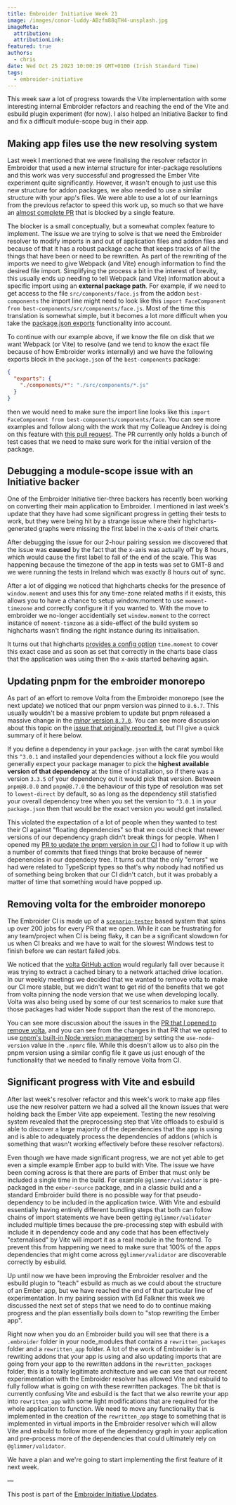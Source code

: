 ```yaml
---
title: Embroider Initiative Week 21
image: /images/conor-luddy-ABzfm88qTH4-unsplash.jpg
imageMeta:
  attribution:
  attributionLink:
featured: true
authors:
  - chris
date: Wed Oct 25 2023 10:00:19 GMT+0100 (Irish Standard Time)
tags:
  - embroider-initiative
---
```


This week saw a lot of progress towards the Vite implementation with some interesting internal Embroider refactors and reaching the end of the Vite and esbuild plugin experiment (for now). I also helped an Initiative Backer to find and fix a difficult module-scope bug in their app.

## Making app files use the new resolving system

Last week I mentioned that we were finalising the resolver refactor in Embroider that used a new internal structure for inter-package resolutions and this work was very successful and progressed the Ember Vite experiment quite significantly. However, it wasn't enough to just use this new structure for addon packages, we also needed to use a similar structure with your app's files. We were able to use a lot of our learnings from the previous refactor to speed this work up, so much so that we have an [almost complete PR](https://github.com/embroider-build/embroider/pull/1648) that is blocked by a single feature.  

The blocker is a small conceptually, but a somewhat complex feature to implement. The issue we are trying to solve is that we need the Embroider resolver to modify imports in and out of application files and addon files and because of that it has a robust package cache that keeps tracks of all the things that have been or need to be rewritten. As part of the rewriting of the imports we need to give Webpack (and Vite) enough information to find the desired file import. Simplifying the process a bit in the interest of brevity, this usually ends up needing to tell Webpack (and Vite) information about a specific import using an **external package path**. For example, if we need to get access to the file `src/components/face.js` from the addon `best-components` the import line might need to look like this `import FaceComponent from best-components/src/components/face.js`. Most of the time this translation is somewhat simple, but it becomes a lot more difficult when you take the [package.json exports](https://nodejs.org/api/packages.html#exports) functionality into account.

To continue with our example above, if we know the file on disk that we want Webpack (or Vite) to resolve (and we tend to know the exact file because of how Embroider works internally) and we have the following exports block in the `package.json` of the `best-components` package: 

```json
{
  "exports": {
    "./components/*": "./src/components/*.js"
  }
}
```

then we would need to make sure the import line looks like this `import FaceComponent from best-components/components/face`. You can see more examples and follow along with the work that my Colleague Andrey is doing on this feature with [this pull request](https://github.com/embroider-build/embroider/pull/1652). The PR currently only holds a bunch of test cases that we need to make sure work for the initial version of the package.


## Debugging a module-scope issue with an Initiative backer

One of the Embroider Initiative tier-three backers has recently been working on converting their main application to Embroider. I mentioned in last week's update that they have had some significant progress in getting their tests to work, but they were being hit by a strange issue where their highcharts-generated graphs were missing the first label in the x-axis of their charts. 

After debugging the issue for our 2-hour pairing session we discovered that the issue was **caused** by the fact that the x-axis was actually off by 8 hours, which would cause the first label to fall of the end of the scale. This was happening because the timezone of the app in tests was set to GMT-8 and we were running the tests in Ireland which was exactly 8 hours out of sync.

After a lot of digging we noticed that highcharts checks for the presence of `window.moment` and uses this for any time-zone related maths if it exists, this allows you to have a chance to setup window.moment to use `moment-timezone` and correctly configure it if you wanted to. With the move to embroider we no-longer accidentially set `window.moment` to the correct instance of `moment-timzone` as a side-effect of the build system so highcharts wasn't finding the right instance during its initialisation.

It turns out that highcharts [provides a config option](https://api.highcharts.com/highcharts/time.moment) `time.moment` to cover this exact case and as soon as set that correctly in the charts base class that the application was using then the x-axis started behaving again.

## Updating pnpm for the embroider monorepo

As part of an effort to remove Volta from the Embroider monorepo (see the next update) we noticed that our pnpm version was pinned to `8.6.7`. This usually wouldn't be a massive problem to update but pnpm released a massive change in the [_minor_ version `8.7.0`](https://github.com/pnpm/pnpm/releases/tag/v8.7.0). You can see more discussion about this topic on the [issue that originally reported it](https://github.com/pnpm/pnpm/issues/6463), but I'll give a quick summary of it here below.

If you define a dependency in your `package.json` with the carat symbol like this `^3.0.1` and installed your dependencies without a lock file you would generally expect your package manager to pick the **highest available version of that dependency** at the time of installation, so if there was a version `3.3.5` of your dependency out it would pick that version. Between `pnpm@8.0.0` and `pnpm@8.7.0` the behaviour of this type of resolution was set to `lowest-direct` by default, so as long as the dependency still statisfied your overall dependency tree when you set the version to `^3.0.1` in your `package.json` then that would be the exact version you would get installed.

This violated the expectation of a lot of people when they wanted to test their CI against "floating dependencies" so that we could check that newer versions of our dependency graph didn't break things for people. When I opened my [PR to update the pnpm version in our CI](https://github.com/embroider-build/embroider/pull/1649) I had to follow it up with a number of commits that fixed things that broke because of newer depenencies in our dependecy tree. It turns out that the only "errors" we had were related to TypeScript types so that's why nobody had notified us of something being broken that our CI didn't catch, but it was probably a matter of time that something would have popped up.

## Removing volta for the embroider monorepo

The Embroider CI is made up of a [`scenario-tester`](https://github.com/embroider-build/scenario-tester) based system that spins up over 200 jobs for every PR that we open. While it can be frustrating for any team/project when CI is being flaky, it can be a significant slowdown for us when CI breaks and we have to wait for the slowest Windows test to finish before we can restart failed jobs.

We noticed that the [volta GitHub action](https://github.com/volta-cli/action) would regularly fall over because it was trying to extract a cached binary to a network attached drive location. In our weekly meetings we decided that we wanted to remove volta to make our CI more stable, but we didn't want to get rid of the benefits that we got from volta pinning the node version that we use when developing locally. Volta was also being used by some of our test scenarios to make sure that those packages had wider Node support than the rest of the monorepo.

You can see more discussion about the issues in the [PR that I opened to remove volta](https://github.com/embroider-build/embroider/pull/1594), and you can see from the changes in that PR that we opted to use [pnpm's built-in Node version management](https://pnpm.io/npmrc#use-node-version) by setting the `use-node-version` value in the `.npmrc` file. While this doesn't allow us to also pin the pnpm version using a similar config file it gave us just enough of the functionality that we needed to finally remove Volta from CI.

## Significant progress with Vite and esbuild

After last week's resolver refactor and this week's work to make app files use the new resolver pattern we had a solved all the known issues that were holding back the Ember Vite app expeiement. Testing the new resolving system revealed that the preprocessing step that Vite offloads to esbuild is able to discover a large majority of the dependencies that the app is using and is able to adequately process the dependencies of addons (which is something that wasn't working effectively before these resolver refactors). 

Even though we have made significant progress, we are not yet able to get even a simple example Ember app to build with Vite. The issue we have been coming across is that there are parts of Ember that must only be included a single time in the build. For example `@glimmer/validator` is pre-packaged in the `ember-source` package, and in a classic build and a standard Embroider build there is no possible way for that pseudo-dependency to be included in the application twice. With Vite and esbuild essentially having entirely different bundling steps that both can follow chains of import statements we have been getting `@glimmer/validator` included multiple times because the pre-processing step with esbuild with include it in dependency code and any code that has been effectively "externalised" by Vite will import it as a real module in the frontend. To prevent this from happening we need to make sure that 100% of the apps dependencies that might come across `@glimmer/validator` are discoverable correctly by esbuild.

Up until now we have been improving the Embroider resolver and the esbuild plugin to "teach" esbuild as much as we could about the structure of an Ember app, but we have reached the end of that particular line of experimentation. In my pairing session with Ed Falkner this week we discussed the next set of steps that we need to do to continue making progress and the plan essentially boils down to "stop rewriting the Ember app". 

Right now when you do an Embroider build you will see that there is a `.embroider` folder in your node_modules that contains a `rewritten_packages` folder and a `rewritten_app` folder. A lot of the work of Embroider is in rewriting addons that your app is using and also updating imports that are going from your app to the rewritten addons in the `rewritten_packages` folder, this is a totally legitimate architecture and we can see that our recent experimentation with the Embroider resolver has allowed Vite and esbuild to fully follow what is going on with these rewritten packages. The bit that is currently confusing Vite and esbuild is the fact that we also rewrite your app into `rewritten_app` with some light modifications that are required for the whole application to function. We need to move any functionality that is implemented in the creation of the `rewritten_app` stage to something that is implemented in virtual imports in the Embroider resolver which will allow Vite and esbuild to follow more of the dependency graph in your application and pre-process more of the dependencies that could ultimately rely on `@glimmer/validator`.

We have a plan and we're going to start implementing the first feature of it next week. 

— 

This post is part of the [Embroider Initiative Updates](/embroider-initiative-updates).